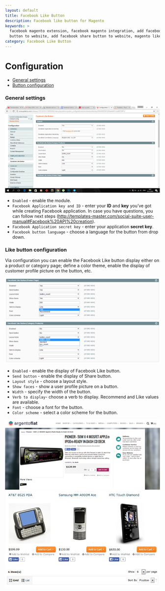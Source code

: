 ```yaml
---
layout: default
title: Facebook Like Button
description: Facebook like button for Magento
keywords: >
  facebook magento extension, facebook magento integration, add facebook like 
  button to website, add facebook share button to website, magento like button facebook
category: Facebook Like Button
---
```


# Configuration

-   [General settings](#general-settings/)
-   [Button configuration](#button-configuration/) 

### General settings

![Product page view](/images/m1/extensions/facebook-like-button/general.png)

-	`Enabled` - enable the module.
-	`Facebook Application key and ID` - enter your **ID** and **key** you’ve got while creating Facebook application. In case you have questions, you can follow next steps (http://templates-master.com/social-suite-user-manual#Facebook%20API%20creation). 
-	`Facebook Application secret key` - enter your application **secret key**.
-	`Facebook button language` - choose a language for the button from drop down.

### Like button configuration

Via configuration you can enable the Facebook Like button display either on a product or category page; define a color theme, enable the display of customer profile picture on the button, etc.

![Product page view](/images/m1/extensions/facebook-like-button/product-page.png)
![Product page view](/images/m1/extensions/facebook-like-button/category-page.png)

-	`Enabled` - enable the display of Facebook Like button.
-	`Send button` - enable the display of Share button. 
-	`Layout style` - choose a layout style.
-	`Show faces` - show a user profile picture on a button.
-	`Width` - specify the width of the button.
-	`Verb to display`- choose a verb to display. Recommend and Like values are available. 
-	`Font` - choose a font for the button.
-	`Color scheme` - select a color scheme for the button.

![Product page view](/images/m1/extensions/facebook-like-button/frontend-product-page.png)
![Product page view](/images/m1/extensions/facebook-like-button/frontend-category-page.png)